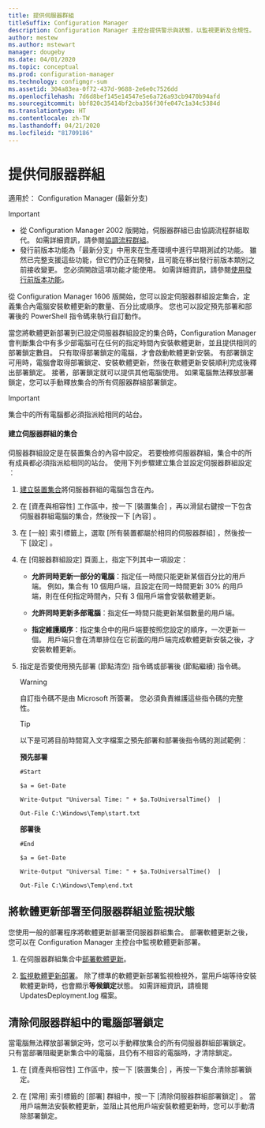 ```yaml
---
title: 提供伺服器群組
titleSuffix: Configuration Manager
description: Configuration Manager 主控台提供警示與狀態，以監視更新及合規性。
author: mestew
ms.author: mstewart
manager: dougeby
ms.date: 04/01/2020
ms.topic: conceptual
ms.prod: configuration-manager
ms.technology: configmgr-sum
ms.assetid: 304a83ea-0f72-437d-9688-2e6e0c7526dd
ms.openlocfilehash: 7d6d8bef145e14547e5e6a726a93cb9470b94afd
ms.sourcegitcommit: bbf820c35414bf2cba356f30fe047c1a34c5384d
ms.translationtype: HT
ms.contentlocale: zh-TW
ms.lasthandoff: 04/21/2020
ms.locfileid: "81709186"
---
```

# <a name="service-a-server-group"></a>提供伺服器群組

適用於：  Configuration Manager (最新分支)

>[!IMPORTANT]
> - 從 Configuration Manager 2002 版開始，伺服器群組已由協調流程群組取代。 如需詳細資訊，請參閱[協調流程群組](orchestration-groups.md)。
> - 發行前版本功能為「最新分支」中用來在生產環境中進行早期測試的功能。 雖然已完整支援這些功能，但它們仍正在開發，且可能在移出發行前版本類別之前接收變更。 您必須開啟這項功能才能使用。 如需詳細資訊，請參閱[使用發行前版本功能](../../core/servers/manage/install-in-console-updates.md#bkmk_prerelease)。

從 Configuration Manager 1606 版開始，您可以設定伺服器群組設定集合，定義集合內電腦安裝軟體更新的數量、百分比或順序。 您也可以設定預先部署和部署後的 PowerShell 指令碼來執行自訂動作。

當您將軟體更新部署到已設定伺服器群組設定的集合時，Configuration Manager 會判斷集合中有多少部電腦可在任何的指定時間內安裝軟體更新，並且提供相同的部署鎖定數目。 只有取得部署鎖定的電腦，才會啟動軟體更新安裝。 有部署鎖定可用時，電腦會取得部署鎖定、安裝軟體更新，然後在軟體更新安裝順利完成後釋出部署鎖定。 接著，部署鎖定就可以提供其他電腦使用。 如果電腦無法釋放部署鎖定，您可以手動釋放集合的所有伺服器群組部署鎖定。

>[!IMPORTANT]
>集合中的所有電腦都必須指派給相同的站台。

#### <a name="to-create-a-collection-for-a-server-group"></a>建立伺服器群組的集合  
伺服器群組設定是在裝置集合的內容中設定。 若要檢修伺服器群組，集合中的所有成員都必須指派給相同的站台。 使用下列步驟建立集合並設定伺服器群組設定︰
1.  [建立裝置集合](../../core/clients/manage/collections/create-collections.md)將伺服器群組的電腦包含在內。  

2.  在 [資產與相容性]  工作區中，按一下 [裝置集合]  ，再以滑鼠右鍵按一下包含伺服器群組電腦的集合，然後按一下 [內容]  。  

3.  在 [一般]  索引標籤上，選取 [所有裝置都屬於相同的伺服器群組]  ，然後按一下 [設定]  。  

4.  在 [伺服器群組設定]  頁面上，指定下列其中一項設定：  

    -   **允許同時更新一部分的電腦**：指定任一時間只能更新某個百分比的用戶端。 例如，集合有 10 個用戶端，且設定在同一時間更新 30% 的用戶端，則在任何指定時間內，只有 3 個用戶端會安裝軟體更新。  

    -   **允許同時更新多部電腦**：指定任一時間只能更新某個數量的用戶端。  

    -   **指定維護順序**：指定集合中的用戶端要按照您設定的順序，一次更新一個。 用戶端只會在清單排位在它前面的用戶端完成軟體更新安裝之後，才安裝軟體更新。  

5.  指定是否要使用預先部署 (節點清空) 指令碼或部署後 (節點繼續) 指令碼。  

    > [!WARNING]
    > 自訂指令碼不是由 Microsoft 所簽署。 您必須負責維護這些指令碼的完整性。

    > [!TIP]  
    > 以下是可將目前時間寫入文字檔案之預先部署和部署後指令碼的測試範例：  
    >   
    >  **預先部署**  
    >   
    >  `#Start`  
    >   
    >  `$a = Get-Date`  
    >   
    >  `Write-Output "Universal Time: " + $a.ToUniversalTime()  |`  
    >   
    >  `Out-File C:\Windows\Temp\start.txt`  
    >   
    >  **部署後**  
    >   
    >  `#End`  
    >   
    >  `$a = Get-Date`  
    >   
    >  `Write-Output "Universal Time: " + $a.ToUniversalTime()  |`  
    >   
    >  `Out-File C:\Windows\Temp\end.txt`  

## <a name="deploy-software-updates-to-the-server-group-and-monitor-status"></a>將軟體更新部署至伺服器群組並監視狀態  
您使用一般的部署程序將軟體更新部署至伺服器群組集合。 部署軟體更新之後，您可以在 Configuration Manager 主控台中監視軟體更新部署。
1.  在伺服器群組集合中[部署軟體更新](manually-deploy-software-updates.md)。   

2.  [監視軟體更新部署](monitor-software-updates.md)。 除了標準的軟體更新部署監視檢視外，當用戶端等待安裝軟體更新時，也會顯示**等候鎖定**狀態。 如需詳細資訊，請檢閱 UpdatesDeployment.log 檔案。


## <a name="clear-the-deployment-locks-for-computers-in-a-server-group"></a>清除伺服器群組中的電腦部署鎖定  
當電腦無法釋放部署鎖定時，您可以手動釋放集合的所有伺服器群組部署鎖定。 只有當部署阻礙更新集合中的電腦，且仍有不相容的電腦時，才清除鎖定。  
1.  在 [資產與相容性]  工作區中，按一下 [裝置集合]  ，再按一下集合清除部署鎖定。  

2.  在 [常用]  索引標籤的 [部署]  群組中，按一下 [清除伺服器群組部署鎖定]  。 當用戶端無法安裝軟體更新，並阻止其他用戶端安裝軟體更新時，您可以手動清除部署鎖定。  
